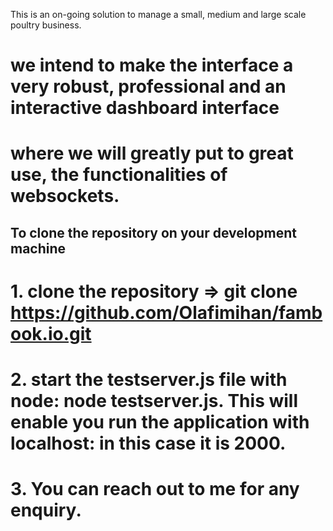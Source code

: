This is an on-going solution to manage a small, medium and large scale poultry business.

# we intend to make the interface a very robust, professional and an interactive dashboard interface
# where we will greatly put to great use, the functionalities of websockets.


## To clone the repository on your development machine
# 1. clone the repository => git clone https://github.com/Olafimihan/fambook.io.git 
# 2. start the testserver.js file with node: node testserver.js. This will enable you run the application with     localhost:<portnumber> in this case it is 2000.
# 3. You can reach out to me for any enquiry.



